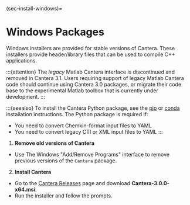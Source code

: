 (sec-install-windows)=
# Windows Packages

Windows installers are provided for stable versions of Cantera. These installers
provide header/library files that can be used to compile C++ applications.

:::{attention}
The *legacy* Matlab Cantera interface is discontinued and removed in Cantera 3.1. Users
requiring support of legacy Matlab Cantera code should continue using Cantera 3.0
packages, or migrate their code base to the experimental Matlab toolbox that is
currently under development.
:::

:::{seealso}
To install the Cantera Python package, see the [pip](pip) or [conda](conda)
installation instructions. The Python package is required if:

- You need to convert Chemkin-format input files to YAML
- You need to convert legacy CTI or XML input files to YAML
:::

1. **Remove old versions of Cantera**

- Use The Windows "Add/Remove Programs" interface to remove previous versions of
  the `Cantera` package.

2. **Install Cantera**

- Go to the [Cantera Releases](https://github.com/Cantera/cantera/releases) page and
  download **Cantera-3.0.0-x64.msi**.
- Run the installer and follow the prompts.
